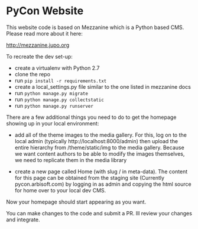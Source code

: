 # PyCon Website

This website code is based on Mezzanine which is a Python based CMS. Please read more about it here: 

http://mezzanine.jupo.org

To recreate the dev set-up:

* create a virtualenv with Python 2.7
* clone the repo
* run ```pip install -r requirements.txt```
* create a local_settings.py file similar to the one listed in mezzanine docs
* run ```python manage.py migrate```
* run ```python manage.py collectstatic```
* run ```python manage.py runserver```

There are a few additional things you need to do to get the homepage showing up in your local environment:

* add all of the theme images to the media gallery. For this, log on to the local admin (typically http://localhost:8000/admin) then upload the entire hierarchy from /theme/static/img to the media gallery. Because we want content authors to be able to modify the images themselves, we need to replicate them in the media library

* create a new page called Home (with slug / in meta-data). The content for this page can be obtained from the staging site (Currently pycon.arbisoft.com) by logging in as admin and copying the html source for home over to your local dev CMS.

Now your homepage should start appearing as you want.

You can make changes to the code and submit a PR. Ill review your changes and integrate.
